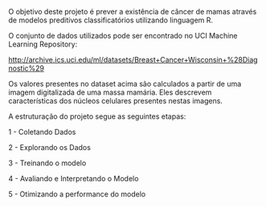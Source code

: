 O objetivo deste projeto é prever a existência de câncer de mamas através de modelos preditivos classificatórios utilizando linguagem R.

O conjunto de dados utilizados pode ser encontrado no UCI Machine Learning Repository:

http://archive.ics.uci.edu/ml/datasets/Breast+Cancer+Wisconsin+%28Diagnostic%29

Os valores presentes no dataset acima são calculados a partir de uma imagem digitalizada de uma massa mamária. Eles descrevem características dos núcleos celulares presentes nestas imagens.

A estruturação do projeto segue as seguintes etapas:

1 - Coletando Dados

2 - Explorando os Dados

3 - Treinando o modelo

4 - Avaliando e Interpretando o Modelo

5 - Otimizando a performance do modelo
